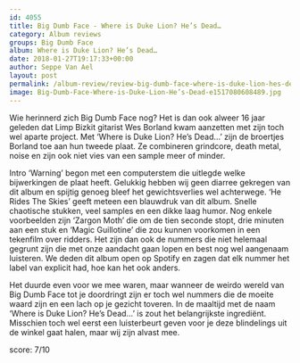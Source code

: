 ```yaml
---
id: 4055
title: Big Dumb Face - Where is Duke Lion? He’s Dead…
category: Album reviews
groups: Big Dumb Face
album: Where is Duke Lion? He’s Dead…
date: 2018-01-27T19:17:33+00:00
author: Seppe Van Ael
layout: post
permalink: /album-review/review-big-dumb-face-where-is-duke-lion-hes-dead/
image: Big-Dumb-Face-Where-is-Duke-Lion-He’s-Dead-e1517080608489.jpg
---
```

Wie herinnerd zich Big Dumb Face nog? Het is dan ook alweer 16 jaar geleden dat Limp Bizkit gitarist Wes Borland kwam aanzetten met zijn toch wel aparte project. Met ‘Where is Duke Lion? He’s Dead…’ zijn de broertjes Borland toe aan hun tweede plaat. Ze combineren grindcore, death metal, noise en zijn ook niet vies van een sample meer of minder.

Intro ‘Warning’ begon met een computerstem die uitlegde welke bijwerkingen de plaat heeft. Gelukkig hebben wij geen diarree gekregen van dit album en spijtig genoeg bleef het gewichtsverlies wel achterwege. ‘He Rides The Skies’ geeft meteen een blauwdruk van dit album. Snelle chaotische stukken, veel samples en een dikke laag humor. Nog enkele voorbeelden zijn ‘Zargon Moth’ die om de tien seconde stopt, drie minuten aan een stuk en ‘Magic Guillotine’ die zou kunnen voorkomen in een tekenfilm over ridders. Het zijn dan ook de nummers die niet helemaal gegrunt zijn die met onze aandacht gaan lopen en best nog wel aangenaam luisteren. We deden dit album open op Spotify en zagen dat elk nummer het label van explicit had, hoe kan het ook anders.

Het duurde even voor we mee waren, maar wanneer de weirdo wereld van Big Dumb Face tot je doordringt zijn er toch wel nummers die de moeite waard zijn en een lach op je gezicht toveren. In de maaltijd met de naam ‘Where is Duke Lion? He’s Dead…’ is zout het belangrijkste ingrediënt. Misschien toch wel eerst een luisterbeurt geven voor je deze blindelings uit de winkel gaat halen, maar wij zijn alvast mee.

score: 7/10

&nbsp;